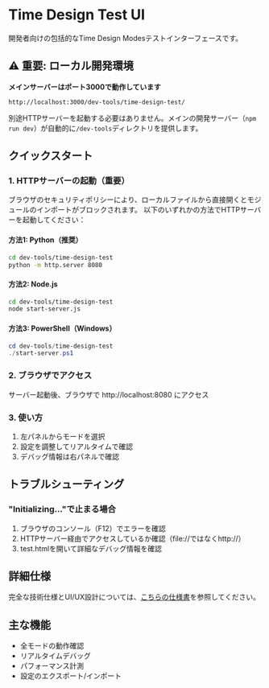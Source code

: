# Time Design Test UI

開発者向けの包括的なTime Design Modesテストインターフェースです。

## ⚠️ 重要: ローカル開発環境

**メインサーバーはポート3000で動作しています**

```
http://localhost:3000/dev-tools/time-design-test/
```

別途HTTPサーバーを起動する必要はありません。メインの開発サーバー（`npm run dev`）が自動的に`/dev-tools`ディレクトリを提供します。

## クイックスタート

### 1. HTTPサーバーの起動（重要）
ブラウザのセキュリティポリシーにより、ローカルファイルから直接開くとモジュールのインポートがブロックされます。
以下のいずれかの方法でHTTPサーバーを起動してください：

#### 方法1: Python（推奨）
```bash
cd dev-tools/time-design-test
python -m http.server 8080
```

#### 方法2: Node.js
```bash
cd dev-tools/time-design-test
node start-server.js
```

#### 方法3: PowerShell（Windows）
```powershell
cd dev-tools/time-design-test
./start-server.ps1
```

### 2. ブラウザでアクセス
サーバー起動後、ブラウザで http://localhost:8080 にアクセス

### 3. 使い方
1. 左パネルからモードを選択
2. 設定を調整してリアルタイムで確認
3. デバッグ情報は右パネルで確認

## トラブルシューティング

### "Initializing..."で止まる場合
1. ブラウザのコンソール（F12）でエラーを確認
2. HTTPサーバー経由でアクセスしているか確認（file://ではなくhttp://）
3. test.htmlを開いて詳細なデバッグ情報を確認

## 詳細仕様
完全な技術仕様とUI/UX設計については、[こちらの仕様書](../../docs/ui-specifications/time-design-test-ui-spec.md)を参照してください。

## 主な機能
- 全モードの動作確認
- リアルタイムデバッグ
- パフォーマンス計測
- 設定のエクスポート/インポート